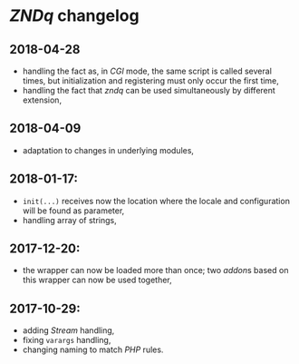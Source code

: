 # *ZNDq* changelog

## 2018-04-28
- handling the fact as, in *CGI* mode, the same script is called several times, but initialization and registering must only occur the first time,
- handling the fact that *zndq* can be used simultaneously by different extension,

## 2018-04-09

- adaptation to changes in underlying modules,

## 2018-01-17:

- `init(...)` receives now the location where the locale and configuration will be found as parameter,
- handling array of strings,

## 2017-12-20:

- the wrapper can now be loaded more than once; two *addon*s based on this wrapper can now be used together,

## 2017-10-29:

- adding *Stream* handling,
- fixing `varargs` handling,
- changing naming to match *PHP* rules.